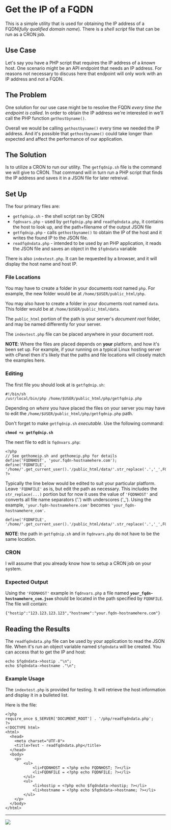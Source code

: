 # Get the IP of a FQDN

This is a simple utility that is used for obtaining the IP address of a FQDN(*fully qualified domain name*). There is a *shell script* file that can be run as a CRON job.

## Use Case

Let's say you have a PHP script that requires the IP address of a *known* host. One scenario might be an API endpoint that needs an IP address. For reasons not necessary to discuss here that endpoint will only work with an IP address and *not* a FQDN.

## The Problem

One solution for our use case might be to resolve the FQDN *every time the endpoint is called*. In order to obtain the IP address we're interested in we'll call the PHP function `gethostbyname()`.

Overall we would be calling `gethostbyname()` every time we needed the IP address. And it's possible that `gethostbyname()` could take longer than expected and affect the performance of our application.

## The Solution

Is to utilize a CRON to run our utility. The `getfqdnip.sh` file is the command we will give to CRON. That command will in turn run a PHP script that finds the IP address and saves it in a JSON file for later retreival.

## Set Up

The four primary files are:

* `getfqdnip.sh` - the shell script ran by CRON
* `fqdnvars.php` - used by `getfqdnip.php` and `readfqdndata.php`, it contains the host to look up, and the path+filename of the output JSON file
* `getfqdnip.php` - calls `gethostbyname()` to obtain the IP of the host and it writes the found IP to the JSON file.
* `readfqdndata.php` - intended to be used by an PHP application, it reads the JSON file and saves an object in the `$fqdndata` variable

There is also `indextest.php`. It can be requested by a browser, and it will display the host name and host IP.

### File Locations

You may have to create a folder in your documents root named `php`. For example, the new folder would be at `/home/$USER/public_html/php`. 

You may also have to create a folder in your documents root named `data`. This folder would be at `/home/$USER/public_html/data`.

The `public_html` portion of the path is your server's *document root* folder, and may be named differently for your server.

The `indextest.php` file can be placed anywhere in your document root.

**NOTE**: Where the files are placed depends on **your** platform, and how it's been set up. For example, if your running on a typical Linux hosting server with cPanel then it's likely that the paths and file locations will closely match the examples here.

### Editing

The first file you should look at is `getfqdnip.sh`:

```
#!/bin/sh
/usr/local/bin/php /home/$USER/public_html/php/getfqdnip.php
```

Depending on *where* you have placed the files on your server you may have to edit the `/home/$USER/public_html/php/getfqdnip.php` path.

Don't forget to make `getfqdnip.sh` *executable*. Use the following command:

**`chmod +x getfqdnip.sh`**


The next file to edit is `fqdnvars.php`:

```
<?php
// See gethomeip.sh and gethomeip.php for details
define('FQDNHOST', 'your.fqdn-hostnamehere.com');
define('FQDNFILE', '/home/'.get_current_user().'/public_html/data/'.str_replace('.','_',FQDNHOST).'.json');
?>
```

Typically the line below would be edited to suit your particular platform. Leave `'FQDNFILE'` as is, but edit the path as necessary. This includes the `str_replace(...)` portion but for now it uses the value of `'FQDNHOST'` and converts all file name separators ('.') with underscores ('_'). Using the example, `'your.fqdn-hostnamehere.com'` becomes `'your_fqdn-hostnamehere_com'`.

```
define('FQDNFILE', '/home/'.get_current_user().'/public_html/data/'.str_replace('.','_',FQDNHOST).'.json');
```

**NOTE**: the path in `getfqdnip.sh` and in `fqdnvars.php` do not have to be the same location. 

### CRON

I will assume that you already know how to setup a CRON job on your system. 

### Expected Output

Using the `'FQDNHOST'` example in `fqdnvars.php` a file named **`your_fqdn-hostnamehere_com.json`** should be located in the path specified by `FQDNFILE`. The file will contain:

```
{"hostip":"123.123.123.123","hostname":"your.fqdn-hostnamehere.com"}
```

## Reading the Results

The `readfqdndata.php` file can be used by your application to read the JSON file. When it's run an object variable named `$fqdndata` will be created. You can access that to get the IP and host:

```
echo $fqdndata->hostip ."\n";
echo $fqdndata->hostname ."\n";
```

### Example Usage

The `indextest.php` is provided for testing. It will retrieve the host information and display it in a bulleted list.

Here is the file:

```
<?php
require_once $_SERVER['DOCUMENT_ROOT'] . '/php/readfqdndata.php';
?>
<!DOCTYPE html>
<html>
  <head>
    <meta charset="UTF-8">
    <title>Test - readfqdndata.php</title>
  </head>
  <body>
    <p>
        <ul>
            <li>FQDNHOST = <?php echo FQDNHOST; ?></li>
            <li>FQDNFILE = <?php echo FQDNFILE; ?></li>
        </ul>
        <ul>
            <li>hostip = <?php echo $fqdndata->hostip; ?></li>
            <li>hostname = <?php echo $fqdndata->hostname; ?></li>
        </ul>
    </p>
  </body>
</html>
```
---
<img src="http://webexperiment.info/extcounter/mdcount.php?id=getfqdnip">